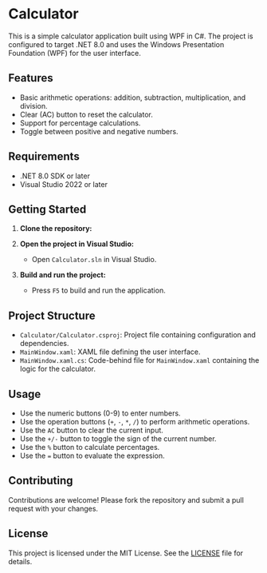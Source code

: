 # Calculator

This is a simple calculator application built using WPF in C#. The project is configured to target .NET 8.0 and uses the Windows Presentation Foundation (WPF) for the user interface.

## Features

- Basic arithmetic operations: addition, subtraction, multiplication, and division.
- Clear (AC) button to reset the calculator.
- Support for percentage calculations.
- Toggle between positive and negative numbers.

## Requirements

- .NET 8.0 SDK or later
- Visual Studio 2022 or later

## Getting Started

1. **Clone the repository:**

2. **Open the project in Visual Studio:**
    - Open `Calculator.sln` in Visual Studio.

3. **Build and run the project:**
    - Press `F5` to build and run the application.

## Project Structure

- `Calculator/Calculator.csproj`: Project file containing configuration and dependencies.
- `MainWindow.xaml`: XAML file defining the user interface.
- `MainWindow.xaml.cs`: Code-behind file for `MainWindow.xaml` containing the logic for the calculator.

## Usage

- Use the numeric buttons (0-9) to enter numbers.
- Use the operation buttons (`+`, `-`, `*`, `/`) to perform arithmetic operations.
- Use the `AC` button to clear the current input.
- Use the `+/-` button to toggle the sign of the current number.
- Use the `%` button to calculate percentages.
- Use the `=` button to evaluate the expression.

## Contributing

Contributions are welcome! Please fork the repository and submit a pull request with your changes.

## License

This project is licensed under the MIT License. See the [LICENSE](LICENSE) file for details.
